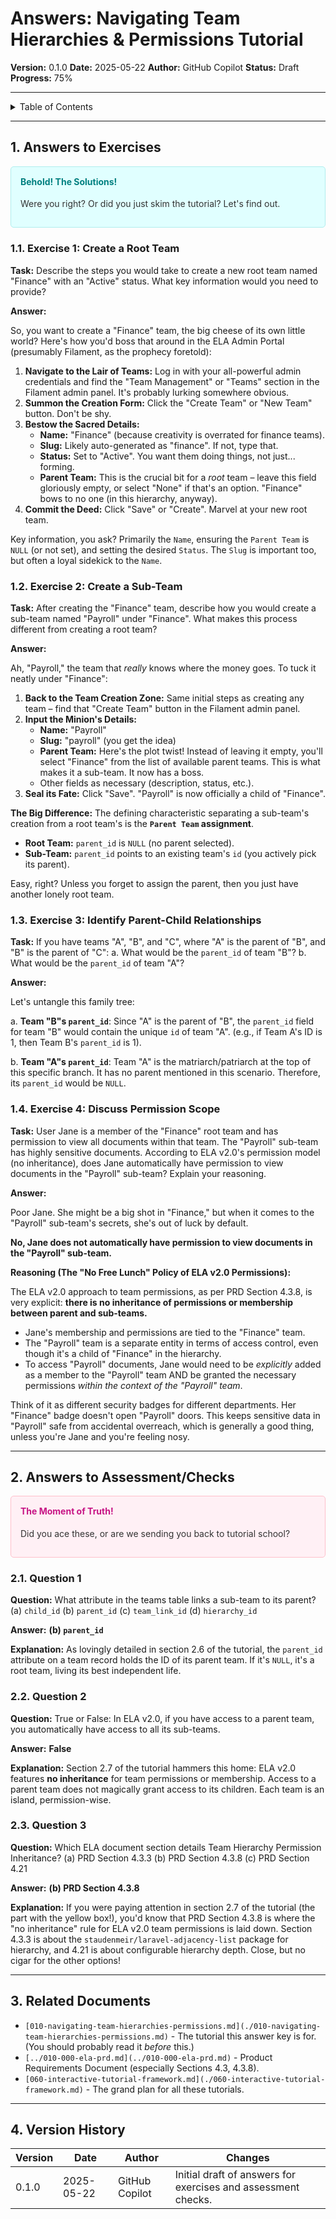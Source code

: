 <!-- filepath: /Users/s-a-c/nc/PhpstormProjects/ela-docs/docs/E_L_A/070-interactive-tutorials/011-navigating-team-hierarchies-permissions-answers.md -->
# Answers: Navigating Team Hierarchies & Permissions Tutorial

**Version:** 0.1.0
**Date:** 2025-05-22
**Author:** GitHub Copilot
**Status:** Draft
**Progress:** 75%

---

<details>
<summary>Table of Contents</summary>

- Answers: Navigating Team Hierarchies & Permissions Tutorial
    - [1. Answers to Exercises](#1-answers-to-exercises)
        - [1.1. Exercise 1: Create a Root Team](#11-exercise-1-create-a-root-team)
        - [1.2. Exercise 2: Create a Sub-Team](#12-exercise-2-create-a-sub-team)
        - [1.3. Exercise 3: Identify Parent-Child Relationships](#13-exercise-3-identify-parent-child-relationships)
        - [1.4. Exercise 4: Discuss Permission Scope](#14-exercise-4-discuss-permission-scope)
    - [2. Answers to Assessment/Checks](#2-answers-to-assessmentchecks)
        - [2.1. Question 1](#21-question-1)
        - [2.2. Question 2](#22-question-2)
        - [2.3. Question 3](#23-question-3)
    - [3. Related Documents](#3-related-documents)
    - [4. Version History](#4-version-history)

</details>

---

## 1. Answers to Exercises

<div style="background-color: #e0ffff; padding: 15px; border-radius: 5px; border: 1px solid #afeeee; margin-bottom: 20px;">
<h4 style="margin-top: 0; color: #008080;">Behold! The Solutions!</h4>
<p style="color: #333;">Were you right? Or did you just skim the tutorial? Let's find out.</p>
</div>

### 1.1. Exercise 1: Create a Root Team

**Task:** Describe the steps you would take to create a new root team named "Finance" with an "Active" status. What key information would you need to provide?

**Answer:**

So, you want to create a "Finance" team, the big cheese of its own little world? Here's how you'd boss that around in the ELA Admin Portal (presumably Filament, as the prophecy foretold):

1. **Navigate to the Lair of Teams:** Log in with your all-powerful admin credentials and find the "Team Management" or "Teams" section in the Filament admin panel. It's probably lurking somewhere obvious.
2. **Summon the Creation Form:** Click the "Create Team" or "New Team" button. Don't be shy.
3. **Bestow the Sacred Details:**
    - **Name:** "Finance" (because creativity is overrated for finance teams).
    - **Slug:** Likely auto-generated as "finance". If not, type that.
    - **Status:** Set to "Active". You want them doing things, not just... forming.
    - **Parent Team:** This is the crucial bit for a *root* team – leave this field gloriously empty, or select "None" if that's an option. "Finance" bows to no one (in this hierarchy, anyway).
4. **Commit the Deed:** Click "Save" or "Create". Marvel at your new root team.

Key information, you ask? Primarily the `Name`, ensuring the `Parent Team` is `NULL` (or not set), and setting the desired `Status`. The `Slug` is important too, but often a loyal sidekick to the `Name`.

### 1.2. Exercise 2: Create a Sub-Team

**Task:** After creating the "Finance" team, describe how you would create a sub-team named "Payroll" under "Finance". What makes this process different from creating a root team?

**Answer:**

Ah, "Payroll," the team that *really* knows where the money goes. To tuck it neatly under "Finance":

1. **Back to the Team Creation Zone:** Same initial steps as creating any team – find that "Create Team" button in the Filament admin panel.
2. **Input the Minion's Details:**
    - **Name:** "Payroll"
    - **Slug:** "payroll" (you get the idea)
    - **Parent Team:** Here's the plot twist! Instead of leaving it empty, you'll select "Finance" from the list of available parent teams. This is what makes it a sub-team. It now has a boss.
    - Other fields as necessary (description, status, etc.).
3. **Seal its Fate:** Click "Save". "Payroll" is now officially a child of "Finance".

**The Big Difference:** The defining characteristic separating a sub-team's creation from a root team's is the **`Parent Team` assignment**.

- **Root Team:** `parent_id` is `NULL` (no parent selected).
- **Sub-Team:** `parent_id` points to an existing team's `id` (you actively pick its parent).

Easy, right? Unless you forget to assign the parent, then you just have another lonely root team.

### 1.3. Exercise 3: Identify Parent-Child Relationships

**Task:** If you have teams "A", "B", and "C", where "A" is the parent of "B", and "B" is the parent of "C":
  a. What would be the `parent_id` of team "B"?
  b. What would be the `parent_id` of team "A"?

**Answer:**

Let's untangle this family tree:

a. **Team "B"s `parent_id`**: Since "A" is the parent of "B", the `parent_id` field for team "B" would contain the unique `id` of team "A". (e.g., if Team A's ID is 1, then Team B's `parent_id` is 1).

b. **Team "A"s `parent_id`**: Team "A" is the matriarch/patriarch at the top of this specific branch. It has no parent mentioned in this scenario. Therefore, its `parent_id` would be `NULL`.

### 1.4. Exercise 4: Discuss Permission Scope

**Task:** User Jane is a member of the "Finance" root team and has permission to view all documents within that team. The "Payroll" sub-team has highly sensitive documents. According to ELA v2.0\'s permission model (no inheritance), does Jane automatically have permission to view documents in the "Payroll" sub-team? Explain your reasoning.

**Answer:**

Poor Jane. She might be a big shot in "Finance," but when it comes to the "Payroll" sub-team's secrets, she's out of luck by default.

**No, Jane does not automatically have permission to view documents in the "Payroll" sub-team.**

**Reasoning (The "No Free Lunch" Policy of ELA v2.0 Permissions):**

The ELA v2.0 approach to team permissions, as per PRD Section 4.3.8, is very explicit: **there is no inheritance of permissions or membership between parent and sub-teams.**

- Jane's membership and permissions are tied to the "Finance" team.
- The "Payroll" team is a separate entity in terms of access control, even though it's a child of "Finance" in the hierarchy.
- To access "Payroll" documents, Jane would need to be *explicitly* added as a member to the "Payroll" team AND be granted the necessary permissions *within the context of the "Payroll" team*.

Think of it as different security badges for different departments. Her "Finance" badge doesn't open "Payroll" doors. This keeps sensitive data in "Payroll" safe from accidental overreach, which is generally a good thing, unless you're Jane and you're feeling nosy.

---

## 2. Answers to Assessment/Checks

<div style="background-color: #fff0f5; padding: 15px; border-radius: 5px; border: 1px solid #ffc0cb; margin-bottom: 20px;">
<h4 style="margin-top: 0; color: #c71585;">The Moment of Truth!</h4>
<p style="color: #333;">Did you ace these, or are we sending you back to tutorial school?</p>
</div>

### 2.1. Question 1

**Question:** What attribute in the teams table links a sub-team to its parent?
(a) `child_id` (b) `parent_id` (c) `team_link_id` (d) `hierarchy_id`

**Answer:**
**(b) `parent_id`**

**Explanation:** As lovingly detailed in section 2.6 of the tutorial, the `parent_id` attribute on a team record holds the ID of its parent team. If it's `NULL`, it's a root team, living its best independent life.

### 2.2. Question 2

**Question:** True or False: In ELA v2.0, if you have access to a parent team, you automatically have access to all its sub-teams.

**Answer:**
**False**

**Explanation:** Section 2.7 of the tutorial hammers this home: ELA v2.0 features **no inheritance** for team permissions or membership. Access to a parent team does not magically grant access to its children. Each team is an island, permission-wise.

### 2.3. Question 3

**Question:** Which ELA document section details Team Hierarchy Permission Inheritance?
(a) PRD Section 4.3.3 (b) PRD Section 4.3.8 (c) PRD Section 4.21

**Answer:**
**(b) PRD Section 4.3.8**

**Explanation:** If you were paying attention in section 2.7 of the tutorial (the part with the yellow box!), you'd know that PRD Section 4.3.8 is where the "no inheritance" rule for ELA v2.0 team permissions is laid down. Section 4.3.3 is about the `staudenmeir/laravel-adjacency-list` package for hierarchy, and 4.21 is about configurable hierarchy depth. Close, but no cigar for the other options!

---

## 3. Related Documents

- `[010-navigating-team-hierarchies-permissions.md](./010-navigating-team-hierarchies-permissions.md)` - The tutorial this answer key is for. (You should probably read it *before* this.)
- `[../010-000-ela-prd.md](../010-000-ela-prd.md)` - Product Requirements Document (especially Sections 4.3, 4.3.8).
- `[060-interactive-tutorial-framework.md](./060-interactive-tutorial-framework.md)` - The grand plan for all these tutorials.

---

## 4. Version History

| Version | Date       | Author         | Changes                                     |
|---------|------------|----------------|---------------------------------------------|
| 0.1.0   | 2025-05-22 | GitHub Copilot | Initial draft of answers for exercises and assessment checks. |
